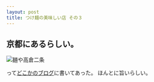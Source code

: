 ```yaml
---
layout: post
title: つけ麺の美味しい店 その３
---
```

京都にあるらしい。
-----------------

![麺や高倉二条](http://www.hotpepper.jp/IMGDB_MP/95/19/M000009519/M000009519_368.jpg)

って[どこかのブログ](http://d.hatena.ne.jp/naoya/20090405/aho_corasick)に書いてあった。
ほんとに旨いらしい。

